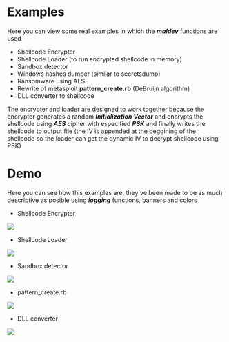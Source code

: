 # Examples

Here you can view some real examples in which the ***maldev*** functions are used

- Shellcode Encrypter
- Shellcode Loader (to run encrypted shellcode in memory)
- Sandbox detector
- Windows hashes dumper (similar to secretsdump)
- Ransomware using AES
- Rewrite of metasploit **pattern_create.rb** (DeBruijn algorithm)
- DLL converter to shellcode

The encrypter and loader are designed to work together because the encrypter generates a random ***Initialization Vector*** and encrypts the shellcode using ***AES*** cipher with especified ***PSK*** and finally writes the shellcode to output file (the IV is appended at the beggining of the shellcode so the loader can get the dynamic IV to decrypt shellcode using PSK)

# Demo

Here you can see how this examples are, they've been made to be as much descriptive as posible using ***logging*** functions, banners and colors

- Shellcode Encrypter

<img src="https://raw.githubusercontent.com/D3Ext/maldev/main/assets/encrypter.png">

- Shellcode Loader

<img src="https://raw.githubusercontent.com/D3Ext/maldev/main/assets/loader.png">

- Sandbox detector

<img src="https://raw.githubusercontent.com/D3Ext/maldev/main/assets/go-sandbox.png">

- pattern_create.rb

<img src="https://raw.githubusercontent.com/D3Ext/maldev/main/assets/pattern_create.png">

- DLL converter

<img src="https://raw.githubusercontent.com/D3Ext/maldev/main/assets/dll_to_shellcode.png">


